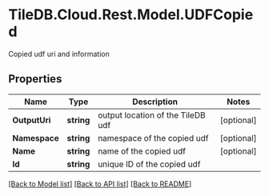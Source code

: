 # TileDB.Cloud.Rest.Model.UDFCopied
Copied udf uri and information

## Properties

Name | Type | Description | Notes
------------ | ------------- | ------------- | -------------
**OutputUri** | **string** | output location of the TileDB udf | [optional] 
**Namespace** | **string** | namespace of the copied udf | [optional] 
**Name** | **string** | name of the copied udf | [optional] 
**Id** | **string** | unique ID of the copied udf | 

[[Back to Model list]](../README.md#documentation-for-models) [[Back to API list]](../README.md#documentation-for-api-endpoints) [[Back to README]](../README.md)

